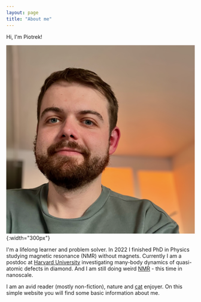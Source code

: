 ```yaml
---
layout: page
title: "About me"
---
```

Hi, I'm Piotrek!

![Alt text](/assets/Portait2024.png){:width="300px"}

I'm a lifelong learner and problem solver. 
In 2022 I finished PhD in Physics studying magnetic resonance (NMR) without magnets.
Currently I am a postdoc at [Harvard University](https://lukin.physics.harvard.edu/) investigating many-body dynamics of quasi-atomic defects in diamond.
And I am still doing weird [NMR](https://hongkunparklab.com/)  - this time in nanoscale.

I am an avid reader (mostly non-fiction), nature and [cat](https://www.instagram.com/bubu_and_niunia/) enjoyer. 
On this simple website you will find some basic information about me.
